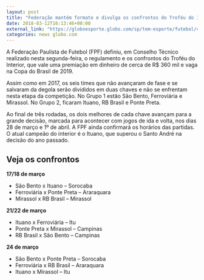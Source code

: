 ```yaml
---
layout: post
title: "Federação mantém formato e divulga os confrontos do Troféu do Interior"
date: 2018-03-12T16:13:46+00:00
external_link: "https://globoesporte.globo.com/sp/tem-esporte/futebol/campeonato-paulista/noticia/federacao-mantem-formato-e-divulga-os-confrontos-do-trofeu-do-interior.ghtml"
categories: news globo.com
---
```

 
 
 

 
 
 
 

A Federação Paulista de Futebol (FPF) definiu, em Conselho Técnico realizado nesta segunda-feira, o regulamento e os confrontos do Troféu do Interior, que vale uma premiação em dinheiro de cerca de R$ 360 mil e vaga na Copa do Brasil de 2019.

 
 
 

Assim como em 2017, os seis times que não avançaram de fase e se salvaram da degola serão divididos em duas chaves e não se enfrentam nesta etapa da competição. No Grupo 1 estão São Bento, Ferroviária e Mirassol. No Grupo 2, ficaram Ituano, RB Brasil e Ponte Preta.

 
 
 

Ao final de três rodadas, os dois melhores de cada chave avançam para a grande decisão, marcada para acontecer com jogos de ida e volta, nos dias 28 de março e 1º de abril. A FPF ainda confirmará os horários das partidas. O atual campeão do interior é o Ituano, que superou o Santo André na decisão do ano passado.

 
 
 

## Veja os confrontos

 
 
 

**17/18 de março**

 
 
 

- São Bento x Ituano – Sorocaba
- Ferroviária x Ponte Preta – Araraquara
- Mirassol x RB Brasil – Mirassol
 
 
 

**21/22 de março**

 
 
 

- Ituano x Ferroviária – Itu 
- Ponte Preta x Mirassol – Campinas
- RB Brasil x São Bento – Campinas
 
 
 

**24 de março**

 
 
 
 

- São Bento x Ponte Preta – Sorocaba
- Ferroviária x RB Brasil – Araraquara
- Ituano x Mirassol – Itu
 
 
 
